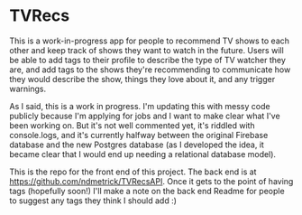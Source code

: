 # TVRecs

This is a work-in-progress app for people to recommend TV shows to each other and keep track of shows they want to watch in the future. Users will be able to add tags to their profile to describe the type of TV watcher they are, and add tags to the shows they're recommending to communicate how they would describe the show, things they love about it, and any trigger warnings.

As I said, this is a work in progress. I'm updating this with messy code publicly because I'm applying for jobs and I want to make clear what I've been working on. But it's not well commented yet, it's riddled with console.logs, and it's currently halfway between the original Firebase database and the new Postgres database (as I developed the idea, it became clear that I would end up needing a relational database model).

This is the repo for the front end of this project. The back end is at https://github.com/ndmetrick/TVRecsAPI. Once it gets to the point of having tags (hopefully soon!) I'll make a note on the back end Readme for people to suggest any tags they think I should add :)
